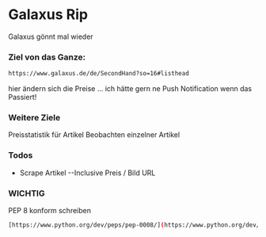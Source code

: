 # Galaxus Rip
Galaxus gönnt mal wieder

### Ziel von das Ganze:
```sh
https://www.galaxus.de/de/SecondHand?so=16#listhead
```
hier ändern sich die Preise ... ich hätte gern ne Push Notification wenn das Passiert!


### Weitere Ziele

Preisstatistik für Artikel
Beobachten einzelner Artikel


### Todos

 - Scrape Artikel
 --Inclusive Preis / Bild URL

### WICHTIG
PEP 8 konform schreiben
```sh
[https://www.python.org/dev/peps/pep-0008/](https://www.python.org/dev/peps/pep-0008/)
```
